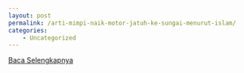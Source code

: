 ```yaml
---
layout: post
permalink: /arti-mimpi-naik-motor-jatuh-ke-sungai-menurut-islam/
categories:
    - Uncategorized
---
```


[Baca Selengkapnya](/04)
